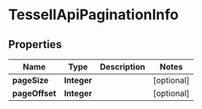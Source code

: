 

# TessellApiPaginationInfo


## Properties

Name | Type | Description | Notes
------------ | ------------- | ------------- | -------------
**pageSize** | **Integer** |  |  [optional]
**pageOffset** | **Integer** |  |  [optional]




